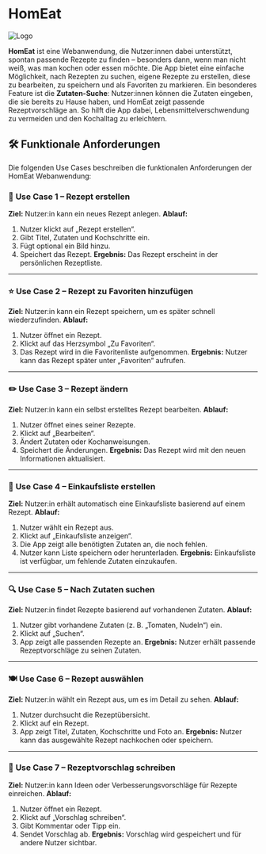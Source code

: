 # HomEat

![Logo](/Users/kotyash_misha/Downloads/HomEat.jpg)

**HomEat** ist eine Webanwendung, die Nutzer:innen dabei unterstützt, spontan passende Rezepte zu finden – besonders dann, wenn man nicht weiß, was man kochen oder essen möchte.
Die App bietet eine einfache Möglichkeit, nach Rezepten zu suchen, eigene Rezepte zu erstellen, diese zu bearbeiten, zu speichern und als Favoriten zu markieren.
Ein besonderes Feature ist die **Zutaten-Suche**: Nutzer:innen können die Zutaten eingeben, die sie bereits zu Hause haben, und HomEat zeigt passende Rezeptvorschläge an.
So hilft die App dabei, Lebensmittelverschwendung zu vermeiden und den Kochalltag zu erleichtern.

## 🛠️ **Funktionale Anforderungen**
Die folgenden Use Cases beschreiben die funktionalen Anforderungen der HomEat Webanwendung:

### 🧩 **Use Case 1 – Rezept erstellen**

**Ziel:** Nutzer:in kann ein neues Rezept anlegen.
**Ablauf:**

1. Nutzer klickt auf „Rezept erstellen“.
2. Gibt Titel, Zutaten und Kochschritte ein.
3. Fügt optional ein Bild hinzu.
4. Speichert das Rezept.
   **Ergebnis:** Das Rezept erscheint in der persönlichen Rezeptliste.

---

### ⭐ **Use Case 2 – Rezept zu Favoriten hinzufügen**

**Ziel:** Nutzer:in kann ein Rezept speichern, um es später schnell wiederzufinden.
**Ablauf:**

1. Nutzer öffnet ein Rezept.
2. Klickt auf das Herzsymbol „Zu Favoriten“.
3. Das Rezept wird in die Favoritenliste aufgenommen.
   **Ergebnis:** Nutzer kann das Rezept später unter „Favoriten“ aufrufen.

---

### ✏️ **Use Case 3 – Rezept ändern**

**Ziel:** Nutzer:in kann ein selbst erstelltes Rezept bearbeiten.
**Ablauf:**

1. Nutzer öffnet eines seiner Rezepte.
2. Klickt auf „Bearbeiten“.
3. Ändert Zutaten oder Kochanweisungen.
4. Speichert die Änderungen.
   **Ergebnis:** Das Rezept wird mit den neuen Informationen aktualisiert.

---

### 🛒 **Use Case 4 – Einkaufsliste erstellen**

**Ziel:** Nutzer:in erhält automatisch eine Einkaufsliste basierend auf einem Rezept.
**Ablauf:**

1. Nutzer wählt ein Rezept aus.
2. Klickt auf „Einkaufsliste anzeigen“.
3. Die App zeigt alle benötigten Zutaten an, die noch fehlen.
4. Nutzer kann Liste speichern oder herunterladen.
   **Ergebnis:** Einkaufsliste ist verfügbar, um fehlende Zutaten einzukaufen.

---

### 🔍 **Use Case 5 – Nach Zutaten suchen**

**Ziel:** Nutzer:in findet Rezepte basierend auf vorhandenen Zutaten.
**Ablauf:**

1. Nutzer gibt vorhandene Zutaten (z. B. „Tomaten, Nudeln“) ein.
2. Klickt auf „Suchen“.
3. App zeigt alle passenden Rezepte an.
   **Ergebnis:** Nutzer erhält passende Rezeptvorschläge zu seinen Zutaten.

---

### 🍽️ **Use Case 6 – Rezept auswählen**

**Ziel:** Nutzer:in wählt ein Rezept aus, um es im Detail zu sehen.
**Ablauf:**

1. Nutzer durchsucht die Rezeptübersicht.
2. Klickt auf ein Rezept.
3. App zeigt Titel, Zutaten, Kochschritte und Foto an.
   **Ergebnis:** Nutzer kann das ausgewählte Rezept nachkochen oder speichern.

---

### 💬 **Use Case 7 – Rezeptvorschlag schreiben**

**Ziel:** Nutzer:in kann Ideen oder Verbesserungsvorschläge für Rezepte einreichen.
**Ablauf:**

1. Nutzer öffnet ein Rezept.
2. Klickt auf „Vorschlag schreiben“.
3. Gibt Kommentar oder Tipp ein.
4. Sendet Vorschlag ab.
   **Ergebnis:** Vorschlag wird gespeichert und für andere Nutzer sichtbar.


